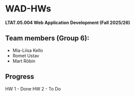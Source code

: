 # WAD-HWs

**LTAT.05.004 Web Application Development (Fall 2025/26)**

## Team members (Group 6):
* Mia-Liisa Kello
* Romet Ustav
* Mart Rõbin

## Progress
HW 1 - Done
HW 2 - To Do
